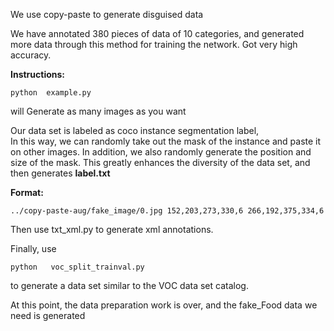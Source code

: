 We use copy-paste to generate disguised data

We have annotated 380 pieces of data of 10 categories, and generated more data through this method for training the network.
Got very high accuracy.

**Instructions:**

    python  example.py

will Generate as many images as you want






Our data set is labeled as coco instance segmentation label,\
In this way, we can randomly take out the mask of the instance
and paste it on other images. In addition, we also randomly generate the position and size of the mask.
This greatly enhances the diversity of the data set, and then generates **label.txt**

**Format:**

    ../copy-paste-aug/fake_image/0.jpg 152,203,273,330,6 266,192,375,334,6

Then use txt_xml.py to generate xml annotations.


Finally, use 

    python   voc_split_trainval.py 

to generate a data set similar to the VOC data set catalog.

At this point, the data preparation work is over, 
and the fake_Food data we need is generated

